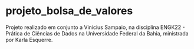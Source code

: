# projeto_bolsa_de_valores
Projeto realizado em conjunto a Vinicius Sampaio, na disciplina ENGK22 - Prática de Ciências de Dados na Universidade Federal da Bahia,  ministrada por Karla Esquerre.
